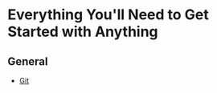  
 # Everything You'll Need to Get Started with Anything

## General
- [Git](./necessities/git.md)
 
